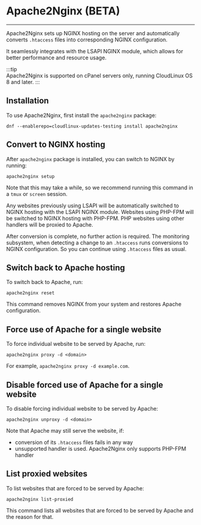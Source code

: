 
# Apache2Nginx (BETA)
---

Apache2Nginx sets up NGINX hosting on the server and automatically converts `.htaccess` files into corresponding NGINX 
configuration.

It seamlessly integrates with the LSAPI NGINX module,
which allows for better performance and resource usage.

:::tip  
Apache2Nginx is supported on cPanel servers only, running CloudLinux OS 8 and later.
:::

## Installation

To use Apache2Nginx, first install the `apache2nginx` package:

```
dnf --enablerepo=cloudlinux-updates-testing install apache2nginx
```

## Convert to NGINX hosting

After `apache2nginx` package is installed, you can switch to NGINX by running:

```
apache2nginx setup
```

Note that this may take a while, so we recommend running this command in a `tmux` or `screen` session.

Any websites previously using LSAPI will be automatically switched to NGINX hosting with the LSAPI NGINX module.
Websites using PHP-FPM will be switched to NGINX hosting with PHP-FPM.
PHP websites using other handlers will be proxied to Apache.

After conversion is complete, no further action is required.
The monitoring subsystem, when detecting a change to an `.htaccess` runs conversions to NGINX configuration.
So you can continue using `.htaccess` files as usual.

## Switch back to Apache hosting

To switch back to Apache, run:

```
apache2nginx reset
```

This command removes NGINX from your system and restores Apache configuration.

## Force use of Apache for a single website

To force individual website to be served by Apache, run:

```
apache2nginx proxy -d <domain>
```

For example, `apache2nginx proxy -d example.com`.


## Disable forced use of Apache for a single website

To disable forcing individual website to be served by Apache:

```
apache2nginx unproxy -d <domain>
```

Note that Apache may still serve the website, if:
* conversion of its `.htaccess` files fails in any way
* unsupported handler is used. Apache2Nginx only supports PHP-FPM handler

## List proxied websites

To list websites that are forced to be served by Apache:

```
apache2nginx list-proxied
```

This command lists all websites that are forced to be served by Apache and the reason for that.
